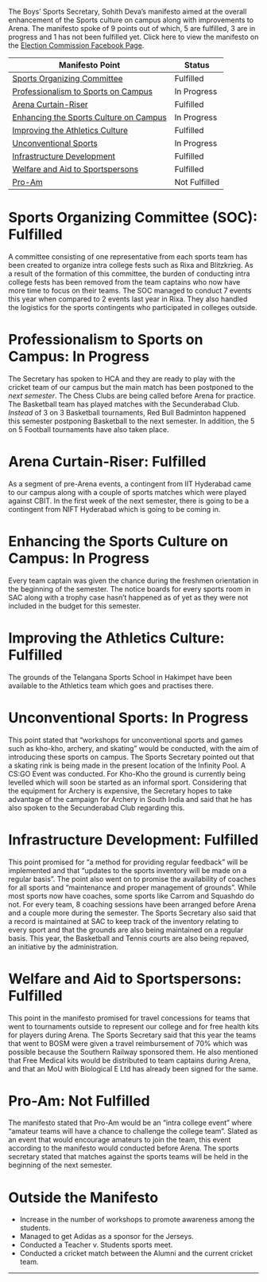 <!-- TITLE: SUC Report Card: Sohith Deva -->
<!-- SUBTITLE: A talk with the Sports Secretary (Boys) on progress over this semester. -->

The Boys’ Sports Secretary, Sohith Deva’s manifesto aimed at the overall enhancement of the Sports culture on campus along with improvements to Arena. The manifesto spoke of 9 points out of which, 5 are fulfilled, 3 are in progress and 1 has not been fulfilled yet. Click here to view the manifesto on the [Election Commission Facebook Page](https://www.facebook.com/ElectionCommissionBPHC/photos/a.2073504839559840/2073504859559838/). 

<center>

| Manifesto Point | Status | 
|--|--|
| [Sports Organizing Committee](#sports-organizing-committee-soc-fulfilled) | Fulfilled |
| [Professionalism to Sports on Campus](#professionalism-to-sports-on-campus-in-progress) | In Progress |
| [Arena Curtain-Riser](#arena-curtain-riser-fulfilled) | Fulfilled | 
| [Enhancing the Sports Culture on Campus](#enhancing-the-sports-culture-on-campus-in-progress) | In Progress |
| [Improving the Athletics Culture](#improving-the-athletics-culture-fulfilled) | Fulfilled |  
| [Unconventional Sports](#unconventional-sports-in-progress) | In Progress |
| [Infrastructure Development](#infrastructure-development-fulfilled) | Fulfilled |
| [Welfare and Aid to Sportspersons](#welfare-and-aid-to-sportspersons-fulfilled) | Fulfilled |
| [Pro-Am](#pro-am-not-fulfilled) | Not Fulfilled |

</center>

# Sports Organizing Committee (SOC): Fulfilled
A committee consisting of one representative from each sports team has been created to organize intra college fests such as Rixa and Blitzkrieg. As a result of the formation of this committee, the burden of conducting intra college fests has been removed from the team captains who now have more time to focus on their teams. The SOC managed to conduct 7 events this year when compared to 2 events last year in Rixa. They also handled the logistics for the sports contingents who participated in colleges outside.

 # Professionalism to Sports on Campus: In Progress
The Secretary has spoken to HCA and they are ready to play with the cricket team of our campus but the main match has been postponed to the *next semester*. The Chess Clubs are being called before Arena for practice. The Basketball team has played matches with the Secunderabad Club. 
*Instead* of 3 on 3 Basketball tournaments, Red Bull Badminton happened this semester postponing Basketball to the next semester. In addition, the 5 on 5 Football tournaments have also taken place.

# Arena Curtain-Riser: Fulfilled
As a segment of pre-Arena events, a contingent from IIT Hyderabad came to our campus along with a couple of sports matches which were played against CBIT. In the first week of the next semester, there is going to be a contingent from NIFT Hyderabad which is going to be coming in. 
# Enhancing the Sports Culture on Campus: In Progress
Every team captain was given the chance during the freshmen orientation in the beginning of the semester. The notice boards for every sports room in SAC along with a trophy case hasn’t happened as of yet as they were not included in the budget for this semester.
# Improving the Athletics Culture: Fulfilled
The grounds of the Telangana Sports School in Hakimpet have been available to the Athletics team which goes and practises there.
# Unconventional Sports: In Progress
This point stated that “workshops for unconventional sports and games such as kho-kho, archery, and skating” would be conducted, with the aim of introducing these sports on campus.  The Sports Secretary pointed out that a skating rink is being made in the present location of the Infinity Pool. A CS:GO Event was conducted. For Kho-Kho the ground is currently being levelled which will soon be started as an informal sport. Considering that the equipment for Archery is expensive, the Secretary hopes to take advantage of the campaign for Archery in South India and said that he has also spoken to the Secunderabad Club regarding this.  
# Infrastructure Development: Fulfilled
This point promised for “a method for providing regular feedback” will be implemented and that “updates to the sports inventory will be made on a regular basis”. The point also went on to promise the availability of coaches for all sports and “maintenance and proper management of grounds”. While most sports now have coaches, some sports like Carrom and Squashdo do not. For every team, 8 coaching sessions have been arranged before Arena and a couple more during the semester. The Sports Secretary also said that a record is maintained at SAC to keep track of the inventory relating to every sport and that the grounds are also being maintained on a regular basis. This year, the Basketball and Tennis courts are also being repaved, an initiative by the administration. 
# Welfare and Aid to Sportspersons: Fulfilled
This point in the manifesto promised for travel concessions for teams that went to tournaments outside to represent our college and for free health kits for players during Arena. The Sports Secretary said that this year the teams that went to BOSM were given a travel reimbursement of 70% which was possible because the Southern Railway sponsored them. He also mentioned that Free Medical kits would be distributed to team captains during Arena, and that an MoU with Biological E Ltd has already been signed for the same. 
# Pro-Am: Not Fulfilled
The manifesto stated that Pro-Am would be an “intra college event” where “amateur teams will have a chance to challenge the college team”. Slated as an event that would encourage amateurs to join the team, this event according to the manifesto would conducted before Arena. The sports secretary stated that matches against the sports teams will be held in the beginning of the next semester.
# Outside the Manifesto
* Increase in the number of workshops to promote awareness among the students.
* Managed to get Adidas as a sponsor for the Jerseys.
* Conducted a Teacher v. Students sports meet.
* Conducted a cricket match between the Alumni and the current cricket team.


-----

